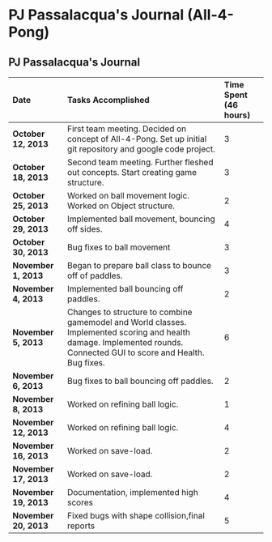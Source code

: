 # PJ Passalacqua's Journal (All-4-Pong) #

## PJ Passalacqua's Journal ##

| **Date** | **Tasks Accomplished** | **Time Spent (46 hours)** |
|:---------|:-----------------------|:--------------------------|
| **October 12, 2013** |First team meeting.  Decided on concept of All-4-Pong. Set up initial git repository and google code project.|3 |
| **October 18, 2013** |Second team meeting.  Further fleshed out concepts.  Start creating game structure.|3 |
| **October 25, 2013** |Worked on ball movement logic.  Worked on Object structure.|2 |
| **October 29, 2013** |Implemented ball movement, bouncing off sides.|4 |
| **October 30, 2013** |Bug fixes to ball movement|3 |
| **November 1, 2013** |Began to prepare ball class to bounce off of paddles.|3 |
| **November 4, 2013** |Implemented ball bouncing off paddles.|2 |
| **November 5, 2013** |Changes to structure to combine gamemodel and World classes. Implemented scoring and health damage.  Implemented rounds. Connected GUI to score and Health.  Bug fixes.|6 |
| **November 6, 2013** |Bug fixes to ball bouncing off paddles.|2 |
| **November 8, 2013** |Worked on refining ball logic.|1 |
| **November 12, 2013** |Worked on refining ball logic.|4 |
| **November 16, 2013** |Worked on save-load.|2 |
| **November 17, 2013** |Worked on save-load.|2 |
| **November 19, 2013** |Documentation, implemented high scores|4 |
| **November 20, 2013** |Fixed bugs with shape collision,final reports|5 |